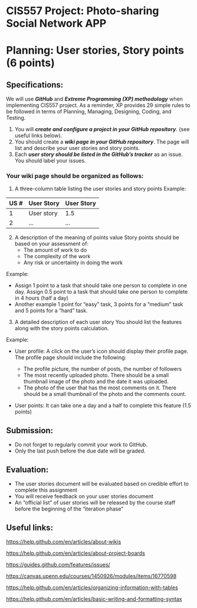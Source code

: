 # CIS557 Project: Photo-sharing Social Network APP

# Planning: User stories, Story points (6 points)

## Specifications:

We will use ***GitHub*** and ***Extreme Programming (XP) methodology*** when implementing CIS557 project. As a reminder, XP provides 29 simple rules to be followed in terms of Planning, Managing, Designing, Coding, and Testing.

1. You will ***create and configure a project in your GitHub repository***. (see useful links below).
2. You should create a ***wiki page in your GitHub repository***. The page will list and describe your user stories and story points.
3. Each ***user story should be listed in the GitHub’s tracker***  as an issue. You should label your issues.

### Your wiki page should be organized as follows:

1. A three-column table listing the user stories and story points
  Example:

|     US #      | User Story    | User Story    |
| ------------- | ------------- | ------------- |
|     1         |   User story  |     1.5       |
|     2         |   ...         |     ...       |



2. A description of the meaning of points value
Story points should be based on your assessment of: 
   - The amount of work to do
   - The complexity of the work
   - Any risk or uncertainty in doing the work

Example:  
 - Assign 1 point to a task that should take one person to complete in one day. Assign 0.5 point  to a task that should take one person to complete in 4 hours (half a day)
 - Another example 1 point for “easy” task, 3 points for a “medium” task and 5 points for a “hard” task.


3. A detailed description of each user story
You should list the features along with the story points calculation.

Example:
* User profile:
A click on the user’s icon should display their profile page. The profile page should include the following:
   - The profile picture, the number of posts, the number of followers
   - The most recently uploaded photo. There should be a small thumbnail image of the photo and the date it was uploaded. 
   - The photo of the user that has the most comments on it. There should be a small thumbnail of the photo and the comments count.

* User points:  It can take one a day and a half to complete this feature (1.5 points)

## Submission:
- Do not forget to regularly commit your work to GitHub.
- Only the last push before the due date will be graded.

## Evaluation:
- The user stories document will be evaluated based on credible effort to complete this assignment
- You will receive feedback on your user stories document
- An “official list” of user stories will be released by the course staff before the beginning of the “iteration phase”

## Useful links:
https://help.github.com/en/articles/about-wikis

https://help.github.com/en/articles/about-project-boards

https://guides.github.com/features/issues/

https://canvas.upenn.edu/courses/1450926/modules/items/16770598

https://help.github.com/en/articles/organizing-information-with-tables

https://help.github.com/en/articles/basic-writing-and-formatting-syntax
